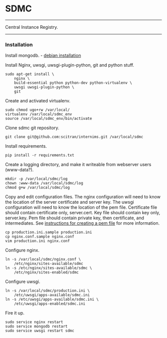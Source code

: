 # SDMC

---
Central Instance Registry.

---

### Installation

Install mongodb.
    - [debian installation](http://docs.mongodb.org/manual/tutorial/install-mongodb-on-debian/)

Install Nginx, uwsgi, uwsgi-plugin-python, git and python stuff.

    sudo apt-get install \
        nginx \
        build-essential python python-dev python-virtualenv \
        uwsgi uwsgi-plugin-python \
        git

Create and activated virtualenv.

    sudo chmod ugo+rw /var/local/
    virtualenv /var/local/sdmc_env
    source /var/local/sdmc_env/bin/activate

Clone sdmc git repository.

    git clone git@github.com:scitran/internims.git /var/local/sdmc

Install requirements.

    pip install -r requirements.txt

Create a logging directory, and make it writeable from webserver users (www-data?).

    mkdir -p /var/local/sdmc/log
    chown :www-data /var/local/sdmc/log
    chmod g+w /var/local/sdmc/log

Copy and edit configuration files.  The nginx configuration will need to know the location of the server certificate and server key.  The uwsgi configuration will need to know the location of the pem file.  Certificate file should contain certificate only, server.cert.  Key file should contain key only, server.key.  Pem file should contain private key, then certificate, and intermediates.  See [instructions for creating a pem file](https://www.digicert.com/ssl-support/pem-ssl-creation.htm#2in1) for more information.

    cp production.ini.sample production.ini
    cp nginx.conf.sample nginx.conf
    vim production.ini nginx.conf


Configure nginx.

    ln -s /var/local/sdmc/nginx.conf \
        /etc/nginx/sites-available/sdmc
    ln -s /etc/nginx/sites-available/sdmc \
        /etc/nginx/sites-enabled/sdmc

Configure uwsgi.

    ln -s /var/local/sdmc/production.ini \
        /etc/uwsgi/apps-available/sdmc.ini
    ln -s /etc/uwsgi/apps-available/sdmc.ini \
        /etc/uwsgi/apps-enabled/sdmc.ini

Fire it up.

    sudo service nginx restart
    sudo service mongodb restart
    sudo service uwsgi restart sdmc
